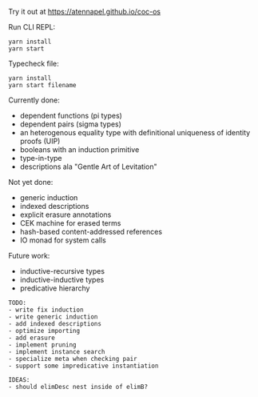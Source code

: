 Try it out at https://atennapel.github.io/coc-os

Run CLI REPL:
```
yarn install
yarn start
```

Typecheck file:
```
yarn install
yarn start filename
```

Currently done:
- dependent functions (pi types)
- dependent pairs (sigma types)
- an heterogenous equality type with definitional uniqueness of identity proofs (UIP)
- booleans with an induction primitive
- type-in-type
- descriptions ala "Gentle Art of Levitation"

Not yet done:
- generic induction
- indexed descriptions
- explicit erasure annotations
- CEK machine for erased terms
- hash-based content-addressed references
- IO monad for system calls

Future work:
- inductive-recursive types
- inductive-inductive types
- predicative hierarchy

```
TODO:
- write fix induction
- write generic induction
- add indexed descriptions
- optimize importing
- add erasure
- implement pruning
- implement instance search
- specialize meta when checking pair
- support some impredicative instantiation

IDEAS:
- should elimDesc nest inside of elimB?
```
